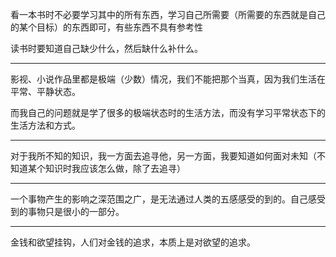 看一本书时不必要学习其中的所有东西，学习自己所需要（所需要的东西就是自己的某个目标）的东西即可，有些东西不具有参考性

读书时要知道自己缺少什么，然后缺什么补什么。
___
影视、小说作品里都是极端（少数）情况，我们不能把那个当真，因为我们生活在平常、平静状态。

而我自己的问题就是学了很多的极端状态时的生活方法，而没有学习平常状态下的生活方法和方式。
___
对于我所不知的知识，我一方面去追寻他，另一方面，我要知道如何面对未知（不知道某个知识时我应该怎么做，除了去追寻）
___
一个事物产生的影响之深范围之广，是无法通过人类的五感感受的到的。自己感受到的事物只是很小的一部分。
___
金钱和欲望挂钩，人们对金钱的追求，本质上是对欲望的追求。